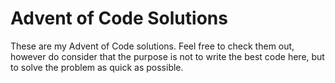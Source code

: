 # Advent of Code Solutions
These are my Advent of Code solutions. 
Feel free to check them out, however do consider that the purpose is not to write the best code here, but to solve the problem as quick as possible. 